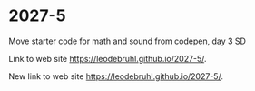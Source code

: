 # 2027-5
Move starter code for math and sound from codepen, day 3 SD

Link to web site https://leodebruhl.github.io/2027-5/.

New link to web site https://leodebruhl.github.io/2027-5/.
